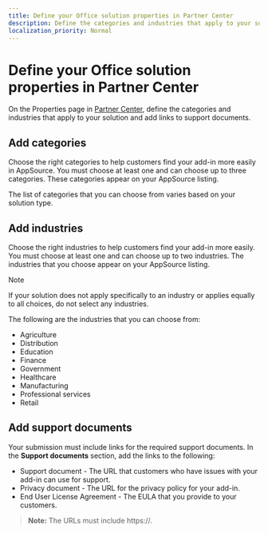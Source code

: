 ```yaml
---
title: Define your Office solution properties in Partner Center
description: Define the categories and industries that apply to your solution and add links to support documents.
localization_priority: Normal
---
```


# Define your Office solution properties in Partner Center

On the Properties page in [Partner Center](https://partner.microsoft.com/en-us/dashboard/office/overview), define the categories and industries that apply to your solution and add links to support documents.

## Add categories

Choose the right categories to help customers find your add-in more easily in AppSource. You must choose at least one and can choose up to three categories. These categories appear on your AppSource listing.

The list of categories that you can choose from varies based on your solution type. 

## Add industries

Choose the right industries to help customers find your add-in more easily. You must choose at least one and can choose up to two industries. The industries that you choose appear on your AppSource listing.

> [!NOTE] 
> If your solution does not apply specifically to an industry or applies equally to all choices, do not select any industries. 

The following are the industries that you can choose from:

- Agriculture
- Distribution
- Education
- Finance
- Government
- Healthcare
- Manufacturing
- Professional services
- Retail

## Add support documents

Your submission must include links for the required support documents. In the **Support documents** section, add the links to the following:

- Support document - The URL that customers who have issues with your add-in can use for support. 
- Privacy document - The URL for the privacy policy for your add-in. 
- End User License Agreement - The EULA that you provide to your customers.

>**Note:** The URLs must include https://. 